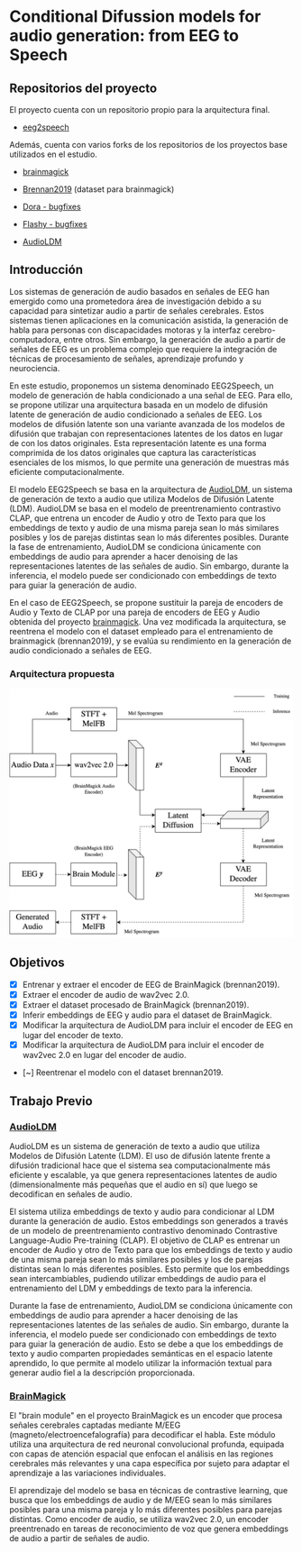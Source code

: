# Conditional Difussion models for audio generation: from EEG to Speech

## Repositorios del proyecto

El proyecto cuenta con  un repositorio propio para la arquitectura final.
- [eeg2speech](https://github.com/inogii/eeg2speech)

Además, cuenta con varios forks de los repositorios de los proyectos base utilizados en el estudio.

- [brainmagick](https://github.com/inogii/brainmagick)

- [Brennan2019](https://www.kaggle.com/datasets/inogii/brennan) (dataset para brainmagick)

- [Dora - bugfixes](https://github.com/inogii/dora)
- [Flashy - bugfixes](https://github.com/inogii/flashy)

- [AudioLDM](https://github.com/inogii/AudioLDM-training-finetuning)

## Introducción

Los sistemas de generación de audio basados en señales de EEG han emergido como una prometedora área de investigación debido a su capacidad para sintetizar audio a partir de señales cerebrales. Estos sistemas tienen aplicaciones en la comunicación asistida, la generación de habla para personas con discapacidades motoras y la interfaz cerebro-computadora, entre otros. Sin embargo, la generación de audio a partir de señales de EEG es un problema complejo que requiere la integración de técnicas de procesamiento de señales, aprendizaje profundo y neurociencia.

En este estudio, proponemos un sistema denominado EEG2Speech, un modelo de generación de habla condicionado a una señal de EEG. Para ello, se propone utilizar una arquitectura basada en un modelo de difusión latente de generación de audio condicionado a señales de EEG. Los modelos de difusión latente son una variante avanzada de los modelos de difusión que trabajan con representaciones latentes de los datos en lugar de con los datos originales. Esta representación latente es una forma comprimida de los datos originales que captura las características esenciales de los mismos, lo que permite una generación de muestras más eficiente computacionalmente.

El modelo EEG2Speech se basa en la arquitectura de [AudioLDM](https://audioldm.github.io/), un sistema de generación de texto a audio que utiliza Modelos de Difusión Latente (LDM). AudioLDM se basa en el modelo de preentrenamiento contrastivo CLAP, que entrena un encoder de Audio y otro de Texto para que los embeddings de texto y audio de una misma pareja sean lo más similares posibles y los de parejas distintas sean lo más diferentes posibles. Durante la fase de entrenamiento, AudioLDM se condiciona únicamente con embeddings de audio para aprender a hacer denoising de las representaciones latentes de las señales de audio. Sin embargo, durante la inferencia, el modelo puede ser condicionado con embeddings de texto para guiar la generación de audio.

En el caso de EEG2Speech, se propone sustituir la pareja de encoders de Audio y Texto de CLAP por una pareja de encoders de EEG y Audio obtenida del proyecto [brainmagick](https://github.com/facebookresearch/brainmagick). Una vez modificada la arquitectura, se reentrena el modelo con el dataset empleado para el entrenamiento de brainmagick (brennan2019), y se evalúa su rendimiento en la generación de audio condicionado a señales de EEG.

### Arquitectura propuesta

<p align="center">
<img src="./architecture.png"
     alt="Arquitectura propuesta para EEG2Speech."
     width="700px"></p>

## Objetivos

- [x] Entrenar y extraer el encoder de EEG de BrainMagick (brennan2019).
- [x] Extraer el encoder de audio de wav2vec 2.0.
- [x] Extraer el dataset procesado de BrainMagick (brennan2019).
- [x] Inferir embeddings de EEG y audio para el dataset de BrainMagick. 
- [x] Modificar la arquitectura de AudioLDM para incluir el encoder de EEG en lugar del encoder de texto.
- [x] Modificar la arquitectura de AudioLDM para incluir el encoder de wav2vec 2.0 en lugar del encoder de audio.
- [~] Reentrenar el modelo con el dataset brennan2019.

## Trabajo Previo

### [AudioLDM](https://audioldm.github.io/)

AudioLDM es un sistema de generación de texto a audio que utiliza Modelos de Difusión Latente (LDM). El uso de difusión latente frente a difusión tradicional hace que el sistema sea computacionalmente más eficiente y escalable, ya que genera representaciones latentes de audio (dimensionalmente más pequeñas que el audio en sí) que luego se decodifican en señales de audio. 

El sistema utiliza embeddings de texto y audio para condicionar al LDM durante la generación de audio. Estos embeddings son generados a través de un modelo de preentrenamiento contrastivo denominado Contrastive Language-Audio Pre-training (CLAP). El objetivo de CLAP es entrenar un encoder de Audio y otro de Texto para que los embeddings de texto y audio de una misma pareja sean lo más similares posibles y los de parejas distintas sean lo más diferentes posibles. Esto permite que los embeddings sean intercambiables, pudiendo utilizar embeddings de audio para el entrenamiento del LDM y embeddings de texto para la inferencia.

Durante la fase de entrenamiento, AudioLDM se condiciona únicamente con embeddings de audio para aprender a hacer denoising de las representaciones latentes de las señales de audio. Sin embargo, durante la inferencia, el modelo puede ser condicionado con embeddings de texto para guiar la generación de audio. Esto se debe a que los embeddings de texto y audio comparten propiedades semánticas en el espacio latente aprendido, lo que permite al modelo utilizar la información textual para generar audio fiel a la descripción proporcionada. 

### [BrainMagick](https://github.com/facebookresearch/brainmagick)

El "brain module" en el proyecto BrainMagick es un encoder que procesa señales cerebrales captadas mediante M/EEG (magneto/electroencefalografía) para decodificar el habla. Este módulo utiliza una arquitectura de red neuronal convolucional profunda, equipada con capas de atención espacial que enfocan el análisis en las regiones cerebrales más relevantes y una capa específica por sujeto para adaptar el aprendizaje a las variaciones individuales.

El aprendizaje del modelo se basa en técnicas de contrastive learning, que busca que los embeddings de audio y de M/EEG sean lo más similares posibles para una misma pareja y lo más diferentes posibles para parejas distintas. Como encoder de audio, se utiliza wav2vec 2.0, un encoder preentrenado en tareas de reconocimiento de voz que genera embeddings de audio a partir de señales de audio.
